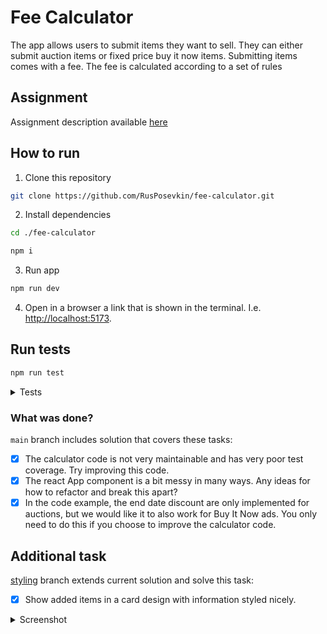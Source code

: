 # Fee Calculator

The app allows users to submit items they want to sell. They can either submit auction items or fixed price buy it now items.
Submitting items comes with a fee. The fee is calculated according to a set of rules

## Assignment
Assignment description available [here](./task.md)

## How to run
1. Clone this repository
  ```sh
  git clone https://github.com/RusPosevkin/fee-calculator.git
  ```

2. Install dependencies
  ```sh
  cd ./fee-calculator

  npm i
  ```

3. Run app
  ```sh
  npm run dev
  ```

4. Open in a browser a link that is shown in the terminal. I.e. [http://localhost:5173](http://localhost:5173/).


## Run tests
  ```sh
  npm run test
  ```

<details>
<summary>Tests</summary>

![image](https://github.com/user-attachments/assets/842f2625-1ee1-4573-91cb-9521481bde61)
</details>

### What was done?
`main` branch includes solution that covers these tasks:

- [x] The calculator code is not very maintainable and has very poor test coverage. Try improving this code.
- [x] The react App component is a bit messy in many ways. Any ideas for how to refactor and break this apart?
- [x] In the code example, the end date discount are only implemented for auctions, but we would like it to also work for Buy It Now ads. You only need to do this if you choose to improve the calculator code.

## Additional task
[styling](https://github.com/RusPosevkin/fee-calculator/tree/styling) branch extends current solution and solve this task:
- [x] Show added items in a card design with information styled nicely.

<details>
<summary>Screenshot</summary>

![screenshot](https://github.com/user-attachments/assets/64c56694-340d-44b4-87a6-8014ac121348)
</details>
